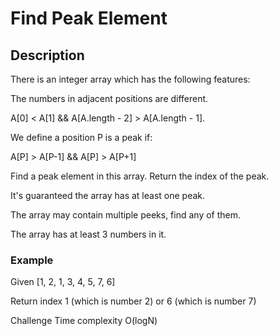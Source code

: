 # Find Peak Element

## Description

There is an integer array which has the following features:

The numbers in adjacent positions are different.

A[0] < A[1] && A[A.length - 2] > A[A.length - 1].

We define a position P is a peak if:

A[P] > A[P-1] && A[P] > A[P+1]

Find a peak element in this array. Return the index of the peak.

It's guaranteed the array has at least one peak.

The array may contain multiple peeks, find any of them.

The array has at least 3 numbers in it.

### Example
Given [1, 2, 1, 3, 4, 5, 7, 6]

Return index 1 (which is number 2) or 6 (which is number 7)

Challenge
Time complexity O(logN)
